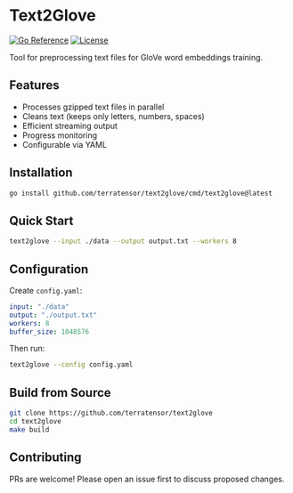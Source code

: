 # Text2Glove

[![Go Reference](https://pkg.go.dev/badge/github.com/terratensor/text2glove.svg)](https://pkg.go.dev/github.com/terratensor/text2glove)
[![License](https://img.shields.io/badge/license-MIT-blue.svg)](https://github.com/terratensor/text2glove/blob/main/LICENSE)

Tool for preprocessing text files for GloVe word embeddings training.

## Features

- Processes gzipped text files in parallel
- Cleans text (keeps only letters, numbers, spaces)
- Efficient streaming output
- Progress monitoring
- Configurable via YAML

## Installation

```bash
go install github.com/terratensor/text2glove/cmd/text2glove@latest
```

## Quick Start

```bash
text2glove --input ./data --output output.txt --workers 8
```

## Configuration

Create `config.yaml`:

```yaml
input: "./data"
output: "./output.txt"
workers: 8
buffer_size: 1048576
```

Then run:
```bash
text2glove --config config.yaml
```

## Build from Source

```bash
git clone https://github.com/terratensor/text2glove
cd text2glove
make build
```

## Contributing

PRs are welcome! Please open an issue first to discuss proposed changes.
